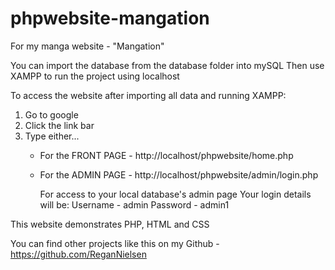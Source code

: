 # phpwebsite-mangation
For my manga website - "Mangation"

You can import the database from the database folder into mySQL
Then use XAMPP to run the project using localhost

To access the website after importing all data and running XAMPP:
1. Go to google
2. Click the link bar
3. Type either...
    - For the FRONT PAGE - http://localhost/phpwebsite/home.php
    - For the ADMIN PAGE - http://localhost/phpwebsite/admin/login.php

        For access to your local database's admin page
        Your login details will be:
        Username - admin
        Password - admin1

This website demonstrates PHP, HTML and CSS

You can find other projects like this on my Github - https://github.com/ReganNielsen